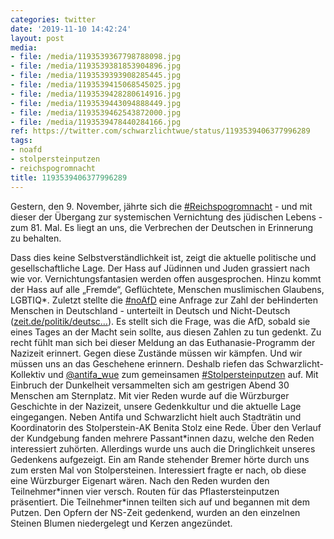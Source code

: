 ```yaml
---
categories: twitter
date: '2019-11-10 14:42:24'
layout: post
media:
- file: /media/1193539367798788098.jpg
- file: /media/1193539381853904896.jpg
- file: /media/1193539393908285445.jpg
- file: /media/1193539415068545025.jpg
- file: /media/1193539428280614916.jpg
- file: /media/1193539443094888449.jpg
- file: /media/1193539462543872000.jpg
- file: /media/1193539478440284166.jpg
ref: https://twitter.com/schwarzlichtwue/status/1193539406377996289
tags:
- noafd
- stolpersteinputzen
- reichspogromnacht
title: 1193539406377996289
---
```

Gestern, den 9. November, jährte sich die [#Reichspogromnacht](/t/reichspogromnacht) - und mit dieser der Übergang zur systemischen Vernichtung des jüdischen Lebens - zum 81. Mal. Es liegt an uns, die Verbrechen der Deutschen in Erinnerung zu behalten.

 
Dass dies keine Selbstverständlichkeit ist, zeigt die aktuelle politische und gesellschaftliche Lage. Der Hass auf Jüdinnen und Juden grassiert nach wie vor. Vernichtungsfantasien werden offen ausgesprochen. 
Hinzu kommt der Hass auf alle „Fremde“, Geflüchtete, Menschen muslimischen Glaubens, LGBTIQ\*. 
Zuletzt stellte die [#noAfD](/t/noafd) eine Anfrage zur Zahl der beHinderten Menschen in Deutschland - unterteilt in Deutsch und Nicht-Deutsch ([zeit.de/politik/deutsc…](https://www.zeit.de/politik/deutschland/2018-04/alternative-fuer-deutschland-kleine-anfrage-bundestag-behinderte-kritik)).
Es stellt sich die Frage, was die AfD, sobald sie eines Tages an der Macht sein sollte, aus diesen Zahlen zu tun gedenkt. Zu recht fühlt man sich bei dieser Meldung an das Euthanasie-Programm der Nazizeit erinnert.
Gegen diese Zustände müssen wir kämpfen.
Und wir müssen uns an das Geschehene erinnern.
Deshalb riefen das Schwarzlicht-Kollektiv und [@antifa_wue](https://twitter.com/antifa_wue) zum gemeinsamen [#Stolpersteinputzen](/t/stolpersteinputzen) auf. Mit Einbruch der Dunkelheit versammelten sich am gestrigen Abend 30 Menschen am Sternplatz.
Mit vier Reden wurde auf die Würzburger Geschichte in der Nazizeit, unsere Gedenkkultur und die aktuelle Lage eingegangen. Neben Antifa und Schwarzlicht hielt auch Stadträtin und Koordinatorin des Stolperstein-AK Benita Stolz eine Rede.
Über den Verlauf der Kundgebung fanden mehrere Passant\*innen dazu, welche den Reden interessiert zuhörten. Allerdings wurde uns auch die Dringlichkeit unseres Gedenkens aufgezeigt.
Ein am Rande stehender Bremer hörte durch uns zum ersten Mal von Stolpersteinen. Interessiert fragte er nach, ob diese eine Würzburger Eigenart wären.
Nach den Reden wurden den Teilnehmer\*innen vier versch. Routen für das Pflastersteinputzen präsentiert. Die Teilnehmer\*innen teilten sich auf und begannen mit dem Putzen. Den Opfern der NS-Zeit gedenkend, wurden an den einzelnen Steinen Blumen niedergelegt und Kerzen angezündet.